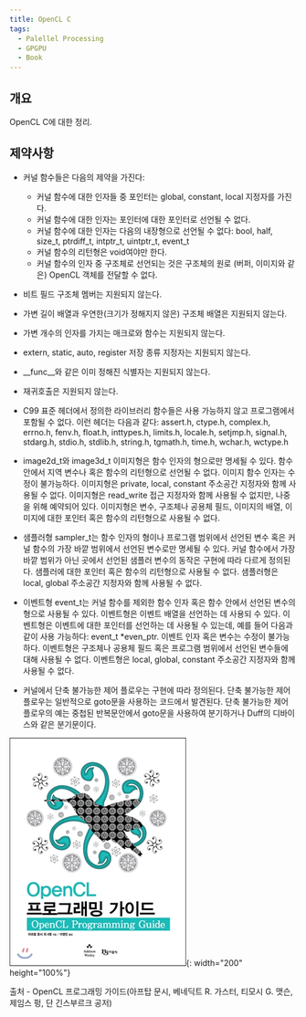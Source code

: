 ```yaml
---
title: OpenCL C
tags:
  - Palellel Processing
  - GPGPU
  - Book
---
```


## 개요
  OpenCL C에 대한 정리.
  
<!--more-->

## 제약사항
- 커널 함수들은 다음의 제약을 가진다:
   - 커널 함수에 대한 인자들 중 포인터는 global, constant, local 지정자를 가진다.
   - 커널 함수에 대한 인자는 포인터에 대한 포인터로 선언될 수 없다.
   - 커널 함수에 대한 인자는 다음의 내장형으로 선언될 수 없다: bool, half, size_t, ptrdiff_t, intptr_t, uintptr_t, event_t
   - 커널 함수의 리턴형은 void여야만 한다.
   - 커널 함수의 인자 중 구조체로 선언되는 것은 구조체의 원로 (버퍼, 이미지와 같은) OpenCL 객체를 전달할 수 없다.
- 비트 필드 구조체 멤버는 지원되지 않는다.
	
 
- 가변 길이 배열과 우연한(크기가 정해지지 않은) 구조체 배열은 지원되지 않는다.
- 가변 개수의 인자를 가지는 매크로와 함수는 지원되지 않는다.
- extern, static, auto, register 저장 종류 지정자는 지원되지 않는다.
- __func__와 같은 이미 정해진 식별자는 지원되지 않는다.
- 재귀호출은 지원되지 않는다.
- C99 표준 헤더에서 정의한 라이브러리 함수들은 사용 가능하지 않고 프로그램에서 포함될 수 없다. 이런 헤더는 다음과 같다:
assert.h, ctype.h, complex.h, errno.h, fenv.h, float.h, inttypes.h, limits.h, locale.h, setjmp.h, signal.h, stdarg.h, stdio.h, stdlib.h, string.h, tgmath.h, time.h, wchar.h, wctype.h
- image2d_t와 image3d_t 이미지형은 함수 인자의 형으로만 명세될 수 있다. 함수 안에서 지역 변수나 혹은 함수의 리턴형으로 선언될 수 없다. 이미지 함수 인자는 수정이 불가능하다. 이미지형은 private, local, constant 주소공간 지정자와 함께 사용될 수 없다. 이미지형은 read_write 접근 지정자와 함께 사용될 수 없지만, 나중을 위해 예약되어 있다. 이미지형은 변수, 구조체나 공용체 필드, 이미지의 배열, 이미지에 대한 포인터 혹은 함수의 리턴형으로 사용될 수 없다.
- 샘플러형 sampler_t는 함수 인자의 형이나 프로그램 범위에서 선언된 변수 혹은 커널 함수의 가장 바깥 범위에서 선언된 변수로만 명세될 수 있다. 커널 함수에서 가장 바깥 범위가 아닌 곳에서 선언된 샘플러 변수의 동작은 구현에 따라 다르게 정의된다. 샘플러에 대한 포인터 혹은 함수의 리턴형으로 사용될 수 없다. 샘플러형은 local, global 주소공간 지정자와 함께 사용될 수 없다.

- 이벤트형 event_t는 커널 함수를 제외한 함수 인자 혹은 함수 안에서 선언된 변수의 형으로 사용될 수 있다. 이벤트형은 이벤트 배열을 선언하는 데 사용되 수 있다. 이벤트형은 이벤트에 대한 포인터를 선언하는 데 사용될 수 있는데, 예를 들어 다음과 같이 사용 가능하다:
event_t *even_ptr. 이벤트 인자 혹은 변수는 수정이 불가능하다. 이벤트형은 구조체나 공용체 필드 혹은 프로그램 범위에서 선언된 변수들에 대해 사용될 수 없다. 이벤트형은  local, global, constant 주소공간 지정자와 함께 사용될 수 없다.

- 커널에서 단축 불가능한 제어 플로우는 구현에 따라 정의된다. 단축 불가능한 제어 플로우는 일반적으로 goto문을 사용하는 코드에서 발견된다. 단축 불가능한 제어 플로우의 예는 중첩된 반복문안에서 goto문을 사용하여 분기하거나 Duff의 디바이스와 같은 분기문이다.



![출처](/img/post/OpenCLC.jpg){: width="200" height="100%"}

출처 - OpenCL 프로그래밍 가이드(아프탑 문시, 베네딕트 R. 가스터, 티모시 G. 맷슨, 제임스 펑, 단 긴스부르크 공저)
